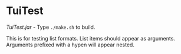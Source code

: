 # TuiTest

*TuiTest.jar* - Type `./make.sh` to build.  

This is for testing list formats.  List items should appear as arguments.
Arguments prefixed with a hypen will appear nested.